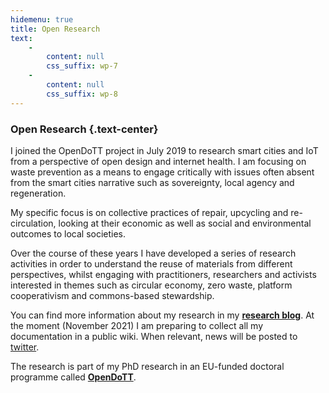```yaml
---
hidemenu: true
title: Open Research
text:
    -
        content: null
        css_suffix: wp-7
    -
        content: null
        css_suffix: wp-8
---
```


### Open Research {.text-center}

I joined the OpenDoTT project in July 2019 to research smart cities and IoT from a perspective of open design and internet health. I am focusing on waste prevention as a means to engage critically with issues often absent from the smart cities narrative such as sovereignty, local agency and regeneration.

My specific focus is on collective practices of repair, upcycling and re-circulation, looking at their economic as well as social and environmental outcomes to local societies.

Over the course of these years I have developed a series of research activities in order to understand the reuse of materials from different perspectives, whilst engaging with practitioners, researchers and activists interested in themes such as circular economy, zero waste, platform cooperativism and commons-based stewardship.

You can find more information about my research in my **[research blog](https://is.efeefe.me/opendott)**. At the moment (November 2021) I am preparing to collect all my documentation in a public wiki. When relevant, news will be posted to [twitter](https://twitter.com/reuse_city).

The research is part of my PhD research in an EU-funded doctoral programme called **[OpenDoTT](https://opendott.org)**.
